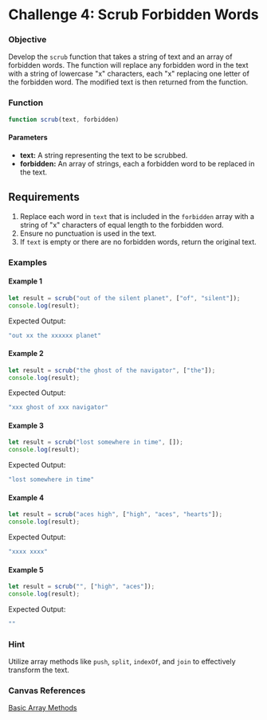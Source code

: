 # Challenge 4: Scrub Forbidden Words

### Objective
Develop the `scrub` function that takes a string of text and an array of forbidden words. The function will replace any forbidden word in the text with a string of lowercase "x" characters, each "x" replacing one letter of the forbidden word. The modified text is then returned from the function.

### Function
```javascript
function scrub(text, forbidden)
```

#### Parameters
- **text:** A string representing the text to be scrubbed.
- **forbidden:** An array of strings, each a forbidden word to be replaced in the text.

## Requirements
1. Replace each word in `text` that is included in the `forbidden` array with a string of "x" characters of equal length to the forbidden word.
2. Ensure no punctuation is used in the text.
3. If `text` is empty or there are no forbidden words, return the original text.

### Examples

#### Example 1
```javascript
let result = scrub("out of the silent planet", ["of", "silent"]);
console.log(result);
```
Expected Output:
```javascript
"out xx the xxxxxx planet"
```

#### Example 2
```javascript
let result = scrub("the ghost of the navigator", ["the"]);
console.log(result);
```
Expected Output:
```javascript
"xxx ghost of xxx navigator"
```

#### Example 3
```javascript
let result = scrub("lost somewhere in time", []);
console.log(result);
```
Expected Output:
```javascript
"lost somewhere in time"
```

#### Example 4
```javascript
let result = scrub("aces high", ["high", "aces", "hearts"]);
console.log(result);
```
Expected Output:
```javascript
"xxxx xxxx"
```

#### Example 5
```javascript
let result = scrub("", ["high", "aces"]);
console.log(result);
```
Expected Output:
```javascript
""
```

### Hint
Utilize array methods like `push`, `split`, `indexOf`, and `join` to effectively transform the text.

### Canvas References
[Basic Array Methods](https://bloomtech.instructure.com/courses/2785/modules/items/690462)